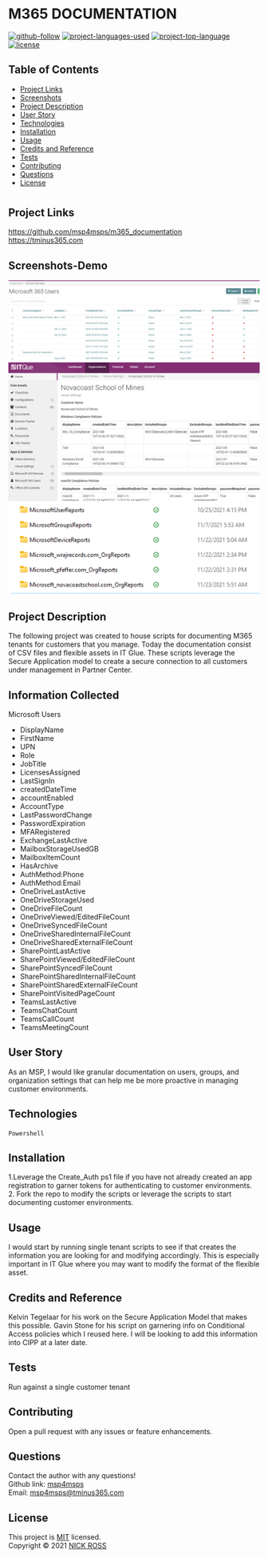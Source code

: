 # M365 DOCUMENTATION

[![github-follow](https://img.shields.io/github/followers/msp4msps?label=Follow&logoColor=purple&style=social)](https://github.com/msp4msps)
[![project-languages-used](https://img.shields.io/github/languages/count/msp4msps/m365_documentation?color=important)](https://github.com/msp4msps/m365_documentation)
[![project-top-language](https://img.shields.io/github/languages/top/msp4msps/m365_documentation?color=blueviolet)](https://github.com/msp4msps/m365_documentation)
[![license](https://img.shields.io/badge/License-MIT-brightgreen.svg)](https://choosealicense.com/licenses/mit/)

## Table of Contents

- [ Project Links ](#Project-Links)
- [ Screenshots](#Screenshots)
- [ Project Description ](#Project-Description)
- [ User Story ](#User-Story)
- [ Technologies ](#Technologies)
- [ Installation ](#Installation)
- [ Usage ](#Usage)
- [ Credits and Reference ](#Credits-and-Reference)
- [ Tests ](#Tests)
- [ Contributing ](#Contributing)
- [ Questions ](#Questions)
- [ License ](#License)

#

## Project Links

https://github.com/msp4msps/m365_documentation<br>
https://tminus365.com

## Screenshots-Demo

<kbd>![screenshot1](Assets/Screenshot8.png)</kbd><kbd>![screenshot2](Assets/Screenshot7.png)</kbd><kbd>![screenshot3](Assets/Screenshot6.png)</kbd>

## Project Description

The following project was created to house scripts for documenting M365 tenants for customers that you manage. Today the documentation consist of CSV files and flexible assets in IT Glue. These scripts leverage the Secure Application model to create a secure connection to all customers under management in Partner Center.

## Information Collected

Microsoft Users

- DisplayName
- FirstName
- UPN
- Role
- JobTitle
- LicensesAssigned
- LastSignIn
- createdDateTime
- accountEnabled
- AccountType
- LastPasswordChange
- PasswordExpiration
- MFARegistered
- ExchangeLastActive
- MailboxStorageUsedGB
- MailboxItemCount
- HasArchive
- AuthMethod:Phone
- AuthMethod:Email
- OneDriveLastActive
- OneDriveStorageUsed
- OneDriveFileCount
- OneDriveViewed/EditedFileCount
- OneDriveSyncedFileCount
- OneDriveSharedInternalFileCount
- OneDriveSharedExternalFileCount
- SharePointLastActive
- SharePointViewed/EditedFileCount
- SharePointSyncedFileCount
- SharePointSharedInternalFileCount
- SharePointSharedExternalFileCount
- SharePointVisitedPageCount
- TeamsLastActive
- TeamsChatCount
- TeamsCallCount
- TeamsMeetingCount

## User Story

As an MSP, I would like granular documentation on users, groups, and organization settings that can help me be more proactive in managing customer environments.

## Technologies

```
Powershell
```

## Installation

1.Leverage the Create_Auth ps1 file if you have not already created an app registration to garner tokens for authenticating to customer environments. 2. Fork the repo to modify the scripts or leverage the scripts to start documenting customer environments.

## Usage

I would start by running single tenant scripts to see if that creates the information you are looking for and modifying accordingly. This is especially important in IT Glue where you may want to modify the format of the flexible asset.

## Credits and Reference

Kelvin Tegelaar for his work on the Secure Application Model that makes this possible. Gavin Stone for his script on garnering info on Conditional Access policies which I reused here. I will be looking to add this information into CIPP at a later date.

## Tests

Run against a single customer tenant

## Contributing

Open a pull request with any issues or feature enhancements.

## Questions

Contact the author with any questions!<br>
Github link: [msp4msps](https://github.com/msp4msps)<br>
Email: msp4msps@tminus365.com

## License

This project is [MIT](https://choosealicense.com/licenses/mit/) licensed.<br />
Copyright © 2021 [NICK ROSS](https://github.com/msp4msps)
